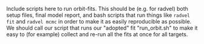 Include scripts here to run orbit-fits. This should be (e.g. for radvel) both 
setup files, final model report, and bash scripts that run things like `radvel fit` and `radvel mcmc`
in order to make it as easily reproducible as possible. We should call our script
that runs our "adopted" fit "run_orbit.sh" to make it easy to (for example) collect and 
re-run all the fits at once for all targets.
